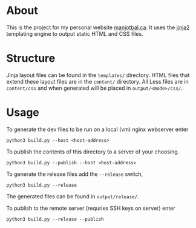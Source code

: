 # About
This is the project for my personal website [manjotbal.ca](https://manjotbal.ca). It uses
the [jinja2](https://jinja.palletsprojects.com/en/2.11.x/) templating engine to output static HTML and CSS files.

# Structure
Jinja layout files can be found in the `templates/` directory.
HTML files that extend these layout files are in the `content/` directory.
All Less files are in `content/css` and when generated will be placed in `output/<mode>/css/`.

# Usage
To generate the dev files to be run on a local (vm) nginx webserver enter
```
python3 build.py --host <host-address>
```
To publish the contents of this directory to a server of your choosing.
```
python3 build.py --publish --host <host-address>
```

To generate the release files add the `--release` switch,
```
python3 build.py --release
```
The generated files can be found in `output/release/`.

To publish to the remote server (requries SSH keys on server) enter
```
python3 build.py --release --publish
```
